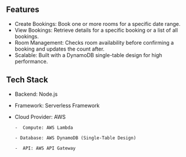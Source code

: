 ## Features

 - Create Bookings: Book one or more rooms for a specific date range.
 - View Bookings: Retrieve details for a specific booking or a list of all bookings.
 - Room Management: Checks room availability before confirming a booking and updates the count after.
 - Scalable: Built with a DynamoDB single-table design for high performance.


## Tech Stack
- Backend: Node.js
- Framework: Serverless Framework
- Cloud Provider: AWS
 
      -  Compute: AWS Lambda

      - Database: AWS DynamoDB (Single-Table Design)

      -  API: AWS API Gateway 
